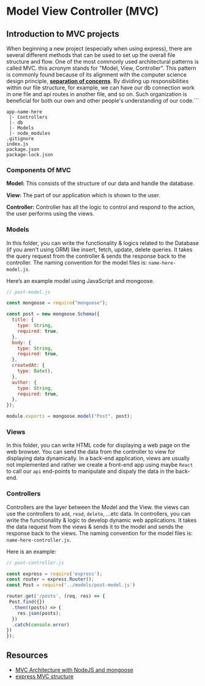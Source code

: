 # Model View Controller (MVC)

## Introduction to MVC projects

When beginning a new project (especially when using express), there are several different methods that can be used to set up the overall file structure and flow. One of the most commonly used architectural patterns is called MVC. this acronym stands for "Model, View, Controller".
This pattern is commonly found because of its alignment with the computer science design principle, [**separation of concerns**](https://en.wikipedia.org/wiki/Separation_of_concerns). By dividing up responsibilities within our file structure, for example, we can have our db connection work in one file and api routes in another file, and so on. Such organization is beneficial for both our own and other people's understanding of our code.```

```
app-name-here
 |- Controllers
 |- db
 |- Models
 |- node_modules
.gitignore
index.js
package.json
package-lock.json
```

### Components Of MVC

**Model:** This consists of the structure of our data and handle the database.

**View:** The part of our application which is shown to the user.

**Controller:** Controller has all the logic to control and respond to the action, the user performs using the views.

### Models

In this folder, you can write the functionality & logics related to the Database (if you aren't using ORM) like insert, fetch, update, delete queries. It takes the query request from the controller & sends the response back to the controller.
The naming convention for the model files is: `name-here-model.js`.

Here’s an example model using JavaScript and mongoose.

```js
// post-model.js

const mongoose = require("mongoose");

const post = new mongoose.Schema({
  title: {
    type: String,
    required: true,
  },
  body: {
    type: String,
    required: true,
  },
  createdAt: {
    type: Date(),
  },
  author: {
    type: String,
    required: true,
  },
});

module.exports = mongoose.model("Post", post);
```

### Views

In this folder, you can write HTML code for displaying a web page on the web browser. You can send the data from the controller to view for displaying data dynamically.
In a back-end application, views are usually not implemented and rather we create a front-end app using maybe `React` to call our `api` end-points to manipulate and dispaly the data in the back-end.

### Controllers

Controllers are the layer between the Model and the View. the views can use the controllers to `add`, `read`, `delete`, ...etc data.
In controllers, you can write the functionality & logic to develop dynamic web applications. It takes the data request from the views & sends it to the model and sends the response back to the views.
The naming convention for the model files is: `name-here-controller.js`.

Here is an example:

```js
// post-controller.js

const express = require('express');
const router = express.Router();
const Post = require('../models/post-model.js')

router.get('/posts', (req, res) => {
 Post.find({})
  .then((posts) => {
    res.json(posts);
  })
  .catch(console.error)
})
});
```

## Resources

- [MVC Architecture with NodeJS and mongoose](https://medium.com/geekculture/mvc-architecture-with-express-server-e35aedfe7889)
- [express MVC structure](https://codingstatus.com/express-mvc-structure/)
